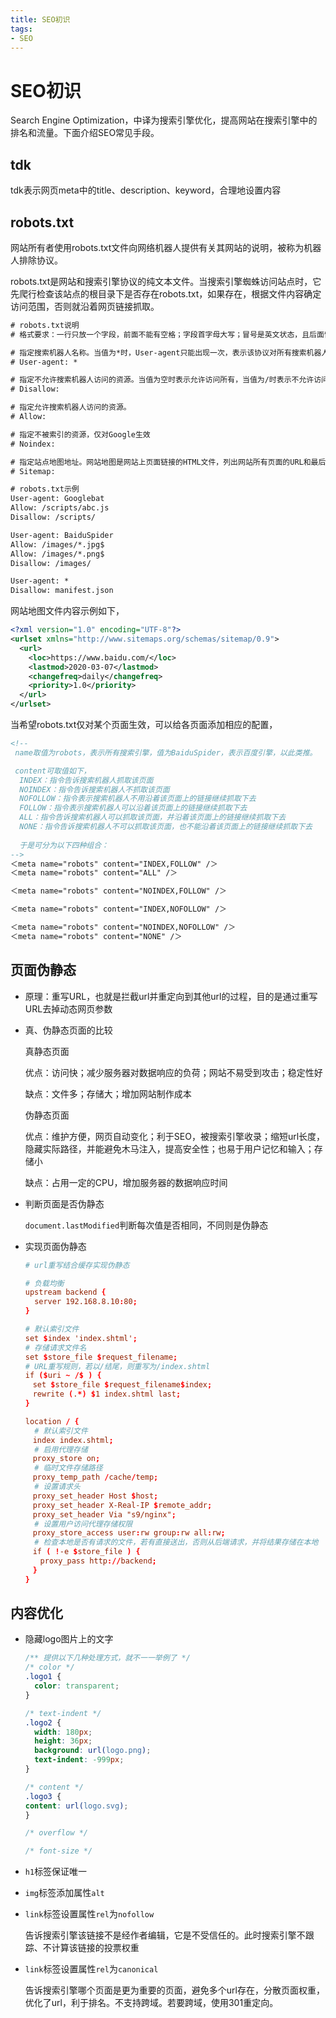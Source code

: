 ```yaml
---
title: SEO初识
tags: 
- SEO
---
```


# SEO初识
Search Engine Optimization，中译为搜索引擎优化，提高网站在搜索引擎中的排名和流量。下面介绍SEO常见手段。

## tdk
tdk表示网页meta中的title、description、keyword，合理地设置内容

## robots.txt
网站所有者使用robots.txt文件向网络机器人提供有关其网站的说明，被称为机器人排除协议。

robots.txt是网站和搜索引擎协议的纯文本文件。当搜索引擎蜘蛛访问站点时，它先爬行检查该站点的根目录下是否存在robots.txt，如果存在，根据文件内容确定访问范围，否则就沿着网页链接抓取。

```txt
# robots.txt说明
# 格式要求：一行只放一个字段，前面不能有空格；字段首字母大写；冒号是英文状态，且后面留出一个空格

# 指定搜索机器人名称。当值为*时，User-agent只能出现一次，表示该协议对所有搜索机器人有效；当值为某一搜索机器人如Googlebot时，可以出现多次
# User-agent: *

# 指定不允许搜索机器人访问的资源。当值为空时表示允许访问所有，当值为/时表示不允许访问任何资源。值采用模式匹配，支持通配符*、结尾符$
# Disallow: 

# 指定允许搜索机器人访问的资源。
# Allow: 

# 指定不被索引的资源，仅对Google生效
# Noindex: 

# 指定站点地图地址。网站地图是网站上页面链接的HTML文件，列出网站所有页面的URL和最后更新时间。sitemap.xml文件是给搜索引擎看的，而sitemap.html文件则是给人看的。
# Sitemap: 

# robots.txt示例
User-agent: Googlebat
Allow: /scripts/abc.js
Disallow: /scripts/

User-agent: BaiduSpider
Allow: /images/*.jpg$
Allow: /images/*.png$
Disallow: /images/

User-agent: *
Disallow: manifest.json
```

网站地图文件内容示例如下，
```xml
<?xml version="1.0" encoding="UTF-8"?>
<urlset xmlns="http://www.sitemaps.org/schemas/sitemap/0.9">
  <url>
    <loc>https://www.baidu.com/</loc>
    <lastmod>2020-03-07</lastmod>
    <changefreq>daily</changefreq>
    <priority>1.0</priority>
  </url>
</urlset>
```

当希望robots.txt仅对某个页面生效，可以给各页面添加相应的配置，
```html
<!-- 
 name取值为robots，表示所有搜索引擎，值为BaiduSpider，表示百度引擎，以此类推。

 content可取值如下，
  INDEX：指令告诉搜索机器人抓取该页面
  NOINDEX：指令告诉搜索机器人不抓取该页面
  NOFOLLOW：指令表示搜索机器人不用沿着该页面上的链接继续抓取下去
  FOLLOW：指令表示搜索机器人可以沿着该页面上的链接继续抓取下去
  ALL：指令告诉搜索机器人可以抓取该页面，并沿着该页面上的链接继续抓取下去
  NONE：指令告诉搜索机器人不可以抓取该页面，也不能沿着该页面上的链接继续抓取下去
  
  于是可分为以下四种组合：
-->
＜meta name="robots" content="INDEX,FOLLOW" /＞
＜meta name="robots" content="ALL" /＞

＜meta name="robots" content="NOINDEX,FOLLOW" /＞

＜meta name="robots" content="INDEX,NOFOLLOW" /＞

＜meta name="robots" content="NOINDEX,NOFOLLOW" /＞
＜meta name="robots" content="NONE" /＞
```

## 页面伪静态
- 原理：重写URL，也就是拦截url并重定向到其他url的过程，目的是通过重写URL去掉动态网页参数

- 真、伪静态页面的比较

  真静态页面

    优点：访问快；减少服务器对数据响应的负荷；网站不易受到攻击；稳定性好

    缺点：文件多；存储大；增加网站制作成本

  伪静态页面

    优点：维护方便，网页自动变化；利于SEO，被搜索引擎收录；缩短url长度，隐藏实际路径，并能避免木马注入，提高安全性；也易于用户记忆和输入；存储小
    
    缺点：占用一定的CPU，增加服务器的数据响应时间 

- 判断页面是否伪静态

  `document.lastModified`判断每次值是否相同，不同则是伪静态 

- 实现页面伪静态
  ```conf
  # url重写结合缓存实现伪静态

  # 负载均衡
  upstream backend {
    server 192.168.8.10:80;
  }

  # 默认索引文件
  set $index 'index.shtml';
  # 存储请求文件名
  set $store_file $request_filename;
  # URL重写规则，若以/结尾，则重写为/index.shtml
  if ($uri ~ /$ ) {
  　set $store_file $request_filename$index;
  　rewrite (.*) $1 index.shtml last;
  }

  location / {
    # 默认索引文件 
  　index index.shtml;
    # 启用代理存储
  　proxy_store on;
    # 临时文件存储路径
  　proxy_temp_path /cache/temp;
    # 设置请求头
  　proxy_set_header Host $host;
  　proxy_set_header X-Real-IP $remote_addr;
  　proxy_set_header Via "s9/nginx";
    # 设置用户访问代理存储权限
  　proxy_store_access user:rw group:rw all:rw;
    # 检查本地是否有请求的文件，若有直接送出，否则从后端请求，并将结果存储在本地
  　if ( !-e $store_file ) {
  　　proxy_pass http://backend;
  　}
  }
  ```

## 内容优化
- 隐藏logo图片上的文字
  ```css
  /** 提供以下几种处理方式，就不一一举例了 */
  /* color */
  .logo1 {
    color: transparent;
  }

  /* text-indent */
  .logo2 {
    width: 180px;
    height: 36px;
    background: url(logo.png);
    text-indent: -999px;
  }

  /* content */
  .logo3 {
  content: url(logo.svg);
  }

  /* overflow */

  /* font-size */
  ```

- `h1`标签保证唯一

- `img`标签添加属性`alt`

- `link`标签设置属性`rel`为`nofollow`

  告诉搜索引擎该链接不是经作者编辑，它是不受信任的。此时搜索引擎不跟踪、不计算该链接的投票权重

- `link`标签设置属性`rel`为`canonical`
  
  告诉搜索引擎哪个页面是更为重要的页面，避免多个url存在，分散页面权重，优化了url，利于排名。不支持跨域。若要跨域，使用301重定向。


